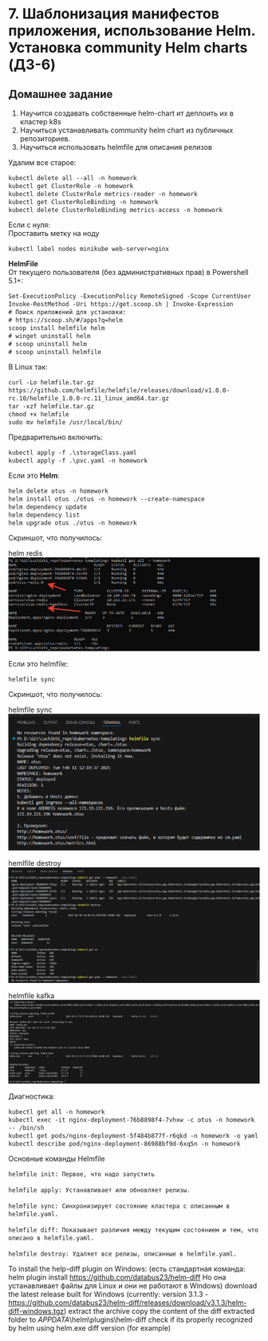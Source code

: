 # 7. Шаблонизация манифестов приложения, использование Helm. Установка community Helm charts (ДЗ-6)

## Домашнее задание
1) Научится создавать собственные helm-chart ит деплоить их в кластер k8s  
2) Научиться устанавливать community helm chart из публичных репозиториев.  
3) Научиться использовать helmfile для описания релизов

Удалим все старое:  
```
kubectl delete all --all -n homework
kubectl get ClusterRole -n homework
kubectl delete ClusterRole metrics-reader -n homework
kubectl get ClusterRoleBinding -n homework
kubectl delete ClusterRoleBinding metrics-access -n homework
```
Если с нуля:  
Проставить метку на ноду  
```
kubectl label nodes minikube web-server=nginx
```

**HelmFile**  
От текущего пользователя (без административных прав) в Powershell 5.1+:
```
Set-ExecutionPolicy -ExecutionPolicy RemoteSigned -Scope CurrentUser
Invoke-RestMethod -Uri https://get.scoop.sh | Invoke-Expression
# Поиск приложений для установки:
# https://scoop.sh/#/apps?q=helm
scoop install helmfile helm
# winget uninstall helm
# scoop uninstall helm
# scoop uninstall helmfile
```

В Linux так:
```
curl -Lo helmfile.tar.gz https://github.com/helmfile/helmfile/releases/download/v1.0.0-rc.10/helmfile_1.0.0-rc.11_linux_amd64.tar.gz
tar -xzf helmfile.tar.gz
chmod +x helmfile
sudo mv helmfile /usr/local/bin/
```

Предварительно включить:  
```
kubectl apply -f .\storageClass.yaml
kubectl apply -f .\pvc.yaml -n homework
```

Если это **Helm**:
```
helm delete otus -n homework
helm install otus ./otus -n homework --create-namespace
helm dependency update
helm dependency list
helm upgrade otus ./otus -n homework
```
Скриншот, что получилось:  
  
helm redis  
![helm redis  ](img/helm_redis.png)  

Если это helmfile:
```
helmfile sync
```
Скриншот, что получилось:  
  
helmfile sync  
![helmfile sync](img/hemlfile_sync.png)  
  
hemlfile destroy 
![hemlfile destroy](img/hemlfile_destroy.png) 
  
helmfile kafka 
![helmfile kafka](img/helmfile_kafka.png) 


Диагностика:  
```
kubectl get all -n homework
kubectl exec -it nginx-deployment-76b8898f4-7vhxw -c otus -n homework -- /bin/sh
kubectl get pods/nginx-deployment-5f484b877f-r6qkd -n homework -o yaml
kubectl describe pod/nginx-deployment-86988bf9d-6xq5n -n homework
```

Основные команды Helmfile  
```
helmfile init: Первое, что надо запустить

helmfile apply: Устанавливает или обновляет релизы.

helmfile sync: Синхронизирует состояние кластера с описанным в helmfile.yaml.

helmfile diff: Показывает различия между текущим состоянием и тем, что описано в helmfile.yaml.

helmfile destroy: Удаляет все релизы, описанные в helmfile.yaml.
```

To install the help-diff plugin on Windows:
(есть стандартная команда:
helm plugin install https://github.com/databus23/helm-diff
Но она устанавливает файлы для Linux и они не работают в Windows)
download the latest release built for Windows (currently: version 3.1.3 - https://github.com/databus23/helm-diff/releases/download/v3.1.3/helm-diff-windows.tgz)
extract the archive
copy the content of the diff extracted folder to $APPDATA$\helm\plugins\helm-diff
check if its properly recognized by helm using helm.exe diff version (for example)